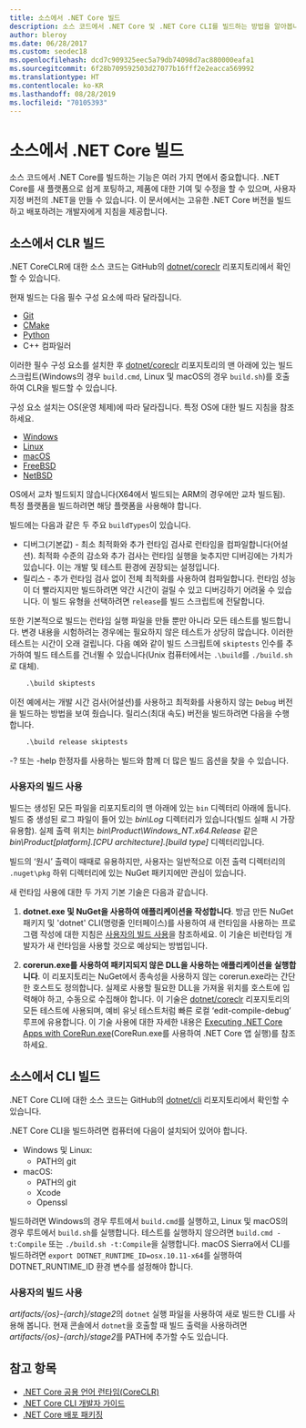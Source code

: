 ```yaml
---
title: 소스에서 .NET Core 빌드
description: 소스 코드에서 .NET Core 및 .NET Core CLI를 빌드하는 방법을 알아봅니다.
author: bleroy
ms.date: 06/28/2017
ms.custom: seodec18
ms.openlocfilehash: dcd7c909325eec5a79db74098d7ac880000eafa1
ms.sourcegitcommit: 6f28b709592503d27077b16fff2e2eacca569992
ms.translationtype: HT
ms.contentlocale: ko-KR
ms.lasthandoff: 08/28/2019
ms.locfileid: "70105393"
---
```

# <a name="build-net-core-from-source"></a>소스에서 .NET Core 빌드

소스 코드에서 .NET Core를 빌드하는 기능은 여러 가지 면에서 중요합니다. .NET Core를 새 플랫폼으로 쉽게 포팅하고, 제품에 대한 기여 및 수정을 할 수 있으며, 사용자 지정 버전의 .NET을 만들 수 있습니다.
이 문서에서는 고유한 .NET Core 버전을 빌드하고 배포하려는 개발자에게 지침을 제공합니다.

## <a name="build-the-clr-from-source"></a>소스에서 CLR 빌드

.NET CoreCLR에 대한 소스 코드는 GitHub의 [dotnet/coreclr](https://github.com/dotnet/coreclr/) 리포지토리에서 확인할 수 있습니다.

현재 빌드는 다음 필수 구성 요소에 따라 달라집니다.

- [Git](https://git-scm.com/)
- [CMake](https://cmake.org/)
- [Python](https://www.python.org/)
- C++ 컴파일러

이러한 필수 구성 요소를 설치한 후 [dotnet/coreclr](https://github.com/dotnet/coreclr/) 리포지토리의 맨 아래에 있는 빌드 스크립트(Windows의 경우 `build.cmd`, Linux 및 macOS의 경우 `build.sh`)를 호출하여 CLR을 빌드할 수 있습니다.

구성 요소 설치는 OS(운영 체제)에 따라 달라집니다. 특정 OS에 대한 빌드 지침을 참조하세요.

- [Windows](https://github.com/dotnet/coreclr/blob/master/Documentation/building/windows-instructions.md)
- [Linux](https://github.com/dotnet/coreclr/blob/master/Documentation/building/linux-instructions.md)
- [macOS](https://github.com/dotnet/coreclr/blob/master/Documentation/building/osx-instructions.md)
- [FreeBSD](https://github.com/dotnet/coreclr/blob/master/Documentation/building/freebsd-instructions.md)
- [NetBSD](https://github.com/dotnet/coreclr/blob/master/Documentation/building/netbsd-instructions.md)

OS에서 교차 빌드되지 않습니다(X64에서 빌드되는 ARM의 경우에만 교차 빌드됨).  
특정 플랫폼을 빌드하려면 해당 플랫폼을 사용해야 합니다.  

빌드에는 다음과 같은 두 주요 `buildTypes`이 있습니다.

- 디버그(기본값) - 최소 최적화와 추가 런타임 검사로 런타임을 컴파일합니다(어설션). 최적화 수준의 감소와 추가 검사는 런타임 실행을 늦추지만 디버깅에는 가치가 있습니다. 이는 개발 및 테스트 환경에 권장되는 설정입니다.
- 릴리스 - 추가 런타임 검사 없이 전체 최적화를 사용하여 컴파일합니다. 런타임 성능이 더 빨라지지만 빌드하려면 약간 시간이 걸릴 수 있고 디버깅하기 어려울 수 있습니다. 이 빌드 유형을 선택하려면 `release`를 빌드 스크립트에 전달합니다.

또한 기본적으로 빌드는 런타임 실행 파일을 만들 뿐만 아니라 모든 테스트를 빌드합니다.
변경 내용을 시험하려는 경우에는 필요하지 않은 테스트가 상당히 많습니다. 이러한 테스트는 시간이 오래 걸립니다.
다음 예와 같이 빌드 스크립트에 `skiptests` 인수를 추가하여 빌드 테스트를 건너뛸 수 있습니다(Unix 컴퓨터에서는 `.\build`를 `./build.sh`로 대체).

```bat
    .\build skiptests
```

이전 예에서는 개발 시간 검사(어설션)를 사용하고 최적화를 사용하지 않는 `Debug` 버전을 빌드하는 방법을 보여 줬습니다. 릴리스(최대 속도) 버전을 빌드하려면 다음을 수행합니다.

```bat
    .\build release skiptests
```

-? 또는 -help 한정자를 사용하는 빌드와 함께 더 많은 빌드 옵션을 찾을 수 있습니다.

### <a name="using-your-build"></a>사용자의 빌드 사용

빌드는 생성된 모든 파일을 리포지토리의 맨 아래에 있는 `bin` 디렉터리 아래에 둡니다.
빌드 중 생성된 로그 파일이 들어 있는 *bin\Log* 디렉터리가 있습니다(빌드 실패 시 가장 유용함).
실제 출력 위치는 *bin\Product\Windows_NT.x64.Release* 같은 *bin\Product\[platform].[CPU architecture].[build type]* 디렉터리입니다.

빌드의 ‘원시’ 출력이 때때로 유용하지만, 사용자는 일반적으로 이전 출력 디렉터리의 `.nuget\pkg` 하위 디렉터리에 있는 NuGet 패키지에만 관심이 있습니다.

새 런타임 사용에 대한 두 가지 기본 기술은 다음과 같습니다.

 1. **dotnet.exe 및 NuGet을 사용하여 애플리케이션을 작성합니다**.
    방금 만든 NuGet 패키지 및 'dotnet' CLI(명령줄 인터페이스)를 사용하여 새 런타임을 사용하는 프로그램 작성에 대한 지침은 [사용자의 빌드 사용](https://github.com/dotnet/coreclr/blob/master/Documentation/workflow/UsingYourBuild.md)을 참조하세요. 이 기술은 비런타임 개발자가 새 런타임을 사용할 것으로 예상되는 방법입니다.

 2. **corerun.exe를 사용하여 패키지되지 않은 DLL을 사용하는 애플리케이션을 실행합니다**.
    이 리포지토리는 NuGet에서 종속성을 사용하지 않는 corerun.exe라는 간단한 호스트도 정의합니다.
    실제로 사용할 필요한 DLL을 가져올 위치를 호스트에 입력해야 하고, 수동으로 수집해야 합니다.
    이 기술은 [dotnet/coreclr](https://github.com/dotnet/coreclr) 리포지토리의 모든 테스트에 사용되며, 예비 유닛 테스트처럼 빠른 로컬 ‘edit-compile-debug’ 루프에 유용합니다.
    이 기술 사용에 대한 자세한 내용은 [Executing .NET Core Apps with CoreRun.exe](https://github.com/dotnet/coreclr/blob/master/Documentation/workflow/UsingCoreRun.md)(CoreRun.exe를 사용하여 .NET Core 앱 실행)를 참조하세요.

## <a name="build-the-cli-from-source"></a>소스에서 CLI 빌드

.NET Core CLI에 대한 소스 코드는 GitHub의 [dotnet/cli](https://github.com/dotnet/cli/) 리포지토리에서 확인할 수 있습니다.

.NET Core CLI을 빌드하려면 컴퓨터에 다음이 설치되어 있어야 합니다.

- Windows 및 Linux:
  - PATH의 git
- macOS:
  - PATH의 git
  - Xcode
  - Openssl

빌드하려면 Windows의 경우 루트에서 `build.cmd`를 실행하고, Linux 및 macOS의 경우 루트에서 `build.sh`를 실행합니다. 테스트를 실행하지 않으려면 `build.cmd -t:Compile` 또는 `./build.sh -t:Compile`을 실행합니다. macOS Sierra에서 CLI를 빌드하려면 `export DOTNET_RUNTIME_ID=osx.10.11-x64`를 실행하여 DOTNET_RUNTIME_ID 환경 변수를 설정해야 합니다.

### <a name="using-your-build"></a>사용자의 빌드 사용

*artifacts/{os}-{arch}/stage2*의 `dotnet` 실행 파일을 사용하여 새로 빌드한 CLI를 사용해 봅니다. 현재 콘솔에서 `dotnet`을 호출할 때 빌드 출력을 사용하려면 *artifacts/{os}-{arch}/stage2*를 PATH에 추가할 수도 있습니다.

## <a name="see-also"></a>참고 항목

- [.NET Core 공용 언어 런타임(CoreCLR)](https://github.com/dotnet/coreclr/blob/master/README.md)
- [.NET Core CLI 개발자 가이드](https://github.com/dotnet/cli/blob/master/Documentation/project-docs/developer-guide.md)
- [.NET Core 배포 패키징](./distribution-packaging.md)

